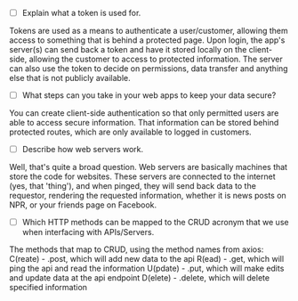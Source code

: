 - [ ] Explain what a token is used for.

Tokens are used as a means to authenticate a user/customer, allowing them access to something that is behind a protected page. Upon login, the app's server(s) can send back a token and have it stored locally on the client-side, allowing the customer to access to protected information. The server can also use the token to decide on permissions, data transfer and anything else that is not publicly available.


- [ ] What steps can you take in your web apps to keep your data secure?

You can create client-side authentication so that only permitted users are able to access secure information. That information can be stored behind protected routes, which are only available to logged in customers.


- [ ] Describe how web servers work.

Well, that's quite a broad question. Web servers are basically machines that store the code for websites. These servers are connected to the internet (yes, that 'thing'), and when pinged, they will send back data to the requestor, rendering the requested information, whether it is news posts on NPR, or your friends page on Facebook.


- [ ] Which HTTP methods can be mapped to the CRUD acronym that we use when interfacing with APIs/Servers.

The methods that map to CRUD, using the method names from axios:
C(reate) - .post, which will add new data to the api
R(ead) - .get, which will ping the api and read the information
U(pdate) - .put, which will make edits and update data at the api endpoint
D(elete) - .delete, which will delete specified information